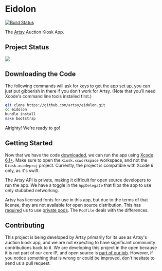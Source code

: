 Eidolon
=======

[![Build Status](https://travis-ci.org/artsy/eidolon.svg?branch=master)](https://travis-ci.org/artsy/eidolon)

The [Artsy](https://artsy.net) Auction Kiosk App.

Project Status
----------------

<img src ="https://raw.githubusercontent.com/artsy/eidolon/master/docs/eidolon_preview.jpg">

Downloading the Code
----------------

The following commands will ask for keys to get the app set up, you can just put 
gibberish in there if you don't work for Artsy. (Note that you'll need Xcode's
command line tools installed first.)

```sh
git clone https://github.com/artsy/eidolon.git
cd eidolon
bundle install
make bootstrap
```

Alrighty! We're ready to go!

Getting Started
---------------

Now that we have the code [downloaded](#downloading-the-code), we can run the
app using [Xcode 6.1+](https://developer.apple.com/xcode/downloads/). Make sure to
open the `Kiosk.xcworkspace` workspace, and not the `Kiosk.xcodeproj` project.
Currently, the project is compatible with Xcode 6 only, as it's swift.

The Artsy API is private, making it difficult for open source developers to run
the app. We have a toggle in the `AppDelegate` that flips the app to use only stubbbed networking.

Artsy has licensed fonts for use in this app, but due to the terms of that
license, they are not available for open source distribution. This has [required](http://artsy.github.io/blog/2014/06/20/artsys-first-closed-source-pod/)
us to use [private pods](http://guides.cocoapods.org/making/private-cocoapods.html).
The `Podfile` deals with the differences.

Contributing
------------

This project is being developed by Artsy primarily for its use as Artsy's
auction kiosk app, and we are not expecting to have significant community
contributions back to it. We are developing this project in the open because
it is not part of our core IP, and open source is [part of our job](http://code.dblock.org/open-source-is-simply-part-of-my-teams-job-description). However, if you notice something that is wrong or could be
improved, don't hesitate to send us a pull request.
